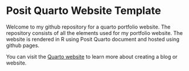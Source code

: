 # Posit Quarto Website Template

Welcome to my github repository for a quarto portfolio website. The repository consists of all the elements used for my portfolio website. The website is rendered in R using Posit Quarto document and hosted using github pages.  

You can visit the [Quarto website](https://quarto.org/docs/websites/website-blog.html) to learn more about creating a blog or website.